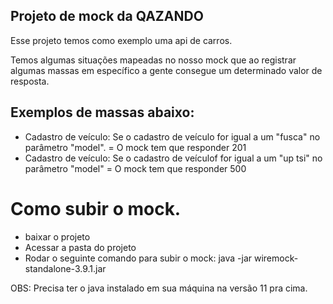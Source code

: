 ## Projeto de mock da QAZANDO

Esse projeto temos como exemplo uma api de carros.

Temos algumas situações mapeadas no nosso mock que ao registrar algumas massas em específico a gente consegue um determinado valor de resposta.


## Exemplos de massas abaixo:

- Cadastro de veículo: Se o cadastro de veículo for igual a um "fusca" no parâmetro "model". = O mock tem que responder 201
- Cadastro de veículo: Se o cadastro de veículof for igual a um "up tsi" no parâmetro "model" = O mock tem que responder 500

# Como subir o mock.

- baixar o projeto
- Acessar a pasta do projeto
- Rodar o seguinte comando para subir o mock: java -jar wiremock-standalone-3.9.1.jar

OBS: Precisa ter o java instalado em sua máquina na versão 11 pra cima. 

